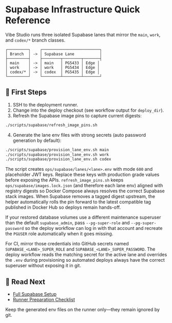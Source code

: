 # Supabase Infrastructure Quick Reference

Vibe Studio runs three isolated Supabase lanes that mirror the `main`, `work`, and `codex/*` branch classes.

```
┌─────────┐    ┌─────────────────────────┐
│ Branch  │ -> │ Supabase Lane           │
├─────────┤    ├────────┬────────┬───────┤
│ main    │ -> │ main   │ PG5433 │ Edge │
│ work    │ -> │ work   │ PG5434 │ Edge │
│ codex/* │ -> │ codex  │ PG5435 │ Edge │
└─────────┘    └────────┴────────┴───────┘
```

## 🔑 First Steps

1. SSH to the deployment runner.
2. Change into the deploy checkout (see workflow output for `deploy_dir`).
3. Refresh the Supabase image pins to capture current digests:

```bash
./scripts/supabase/refresh_image_pins.sh
```

4. Generate the lane env files with strong secrets (auto password generation by default):

```bash
./scripts/supabase/provision_lane_env.sh main
./scripts/supabase/provision_lane_env.sh work
./scripts/supabase/provision_lane_env.sh codex
```

The script creates `ops/supabase/lanes/<lane>.env` with mode `600` and placeholder JWT keys. Replace these keys with production grade values before exposing the APIs. `refresh_image_pins.sh` keeps `ops/supabase/images.lock.json` (and therefore each lane env) aligned with registry digests so Docker Compose always resolves the correct Supabase stack images. When Supabase removes a tagged digest upstream, the helper automatically rolls the pin forward to the latest compatible tag published in Docker Hub so deploys remain hands-off.

If your restored database volumes use a different maintenance superuser than the default `supabase_admin`, pass `--pg-super-role` and `--pg-super-password` so the deploy workflow can log in with that account and recreate the `PGUSER` role automatically when it goes missing.

For CI, mirror those credentials into GitHub secrets named `SUPABASE_<LANE>_SUPER_ROLE` and `SUPABASE_<LANE>_SUPER_PASSWORD`. The deploy workflow reads the matching secret for the active lane and overrides the `.env` during provisioning so automated deploys always have the correct superuser without exposing it in git.

## 📘 Read Next

- [Full Supabase Setup](./docs/SUPABASE_SETUP.md)
- [Runner Preparation Checklist](./docs/RUNNER_SETUP.md)

Keep the generated env files on the runner only—they remain ignored by git.

